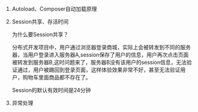 1. Autoload、Composer自动加载原理

2. Session共享、存活时间

   为什么要Session共享？

   分布式开发项目中，用户通过浏览器登录商城，实际上会被转发到不同的服务器，当用户登录进入服务器A,session保存了用户的信息，用户再次点击页面被转发到服务器B,这时问题来了，服务器B没有该用户的session信息，无法验证通过，用户被踢回到登录页面，这样体验效果非常不好，甚至无法验证用户，购物车里面商品都不存在了。

   Session的默认有效时间是24分钟

3. 异常处理

